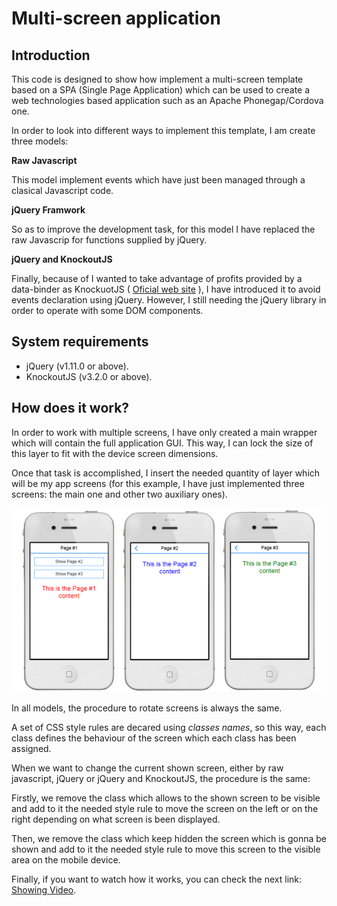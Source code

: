 Multi-screen application
========================

Introduction
------------

This code is designed to show how implement a multi-screen template based on a SPA
(Single Page Application) which can be used to create a web technologies based application
such as an Apache Phonegap/Cordova one.

In order to look into different ways to implement this template, I am create three models:

**Raw Javascript**

This model implement events which have just been managed through a clasical Javascript code.

**jQuery Framwork**

So as to improve the development task, for this model I have replaced the raw Javascrip
for functions supplied by jQuery.

**jQuery and KnockoutJS**

Finally, because of I wanted to take advantage of profits provided by a data-binder as
KnockuotJS ( [Oficial web site](http://knockoutjs.com/) ), I have introduced it to
avoid events declaration using jQuery. However, I still needing the jQuery library in
order to operate with some DOM components.

System requirements
-------------------

* jQuery (v1.11.0 or above).
* KnockoutJS (v3.2.0 or above).

How does it work?
-------------

In order to work with multiple screens, I have only created a main wrapper which will contain
the full application GUI. This way, I can lock the size of this layer to fit with the device
screen dimensions.

Once that task is accomplished, I insert the needed quantity of layer which will be my app
screens (for this example, I have just implemented three screens: the main one and other
two auxiliary ones).

![Alt Set of Screens](pictures/setOfScreens.png)

In all models, the procedure to rotate screens is always the same.

A set of CSS style rules are decared using *classes names*, so this way, each class defines the
behaviour of the screen which each class has been assigned.

When we want to change the current shown screen, either by raw javascript, jQuery or jQuery and
KnockoutJS, the procedure is the same: 

Firstly, we remove the class which allows to the shown screen to be visible and add to it the needed 
style rule to move the screen on the left or on the right depending on what screen is been displayed.

Then, we remove the class which keep hidden the screen which is gonna be shown and add to it the needed
style rule to move this screen to the visible area on the mobile device.

Finally, if you want to watch how it works, you can check the next link: [Showing Video](http://youtu.be/f0L7OZ_Vrmo).
